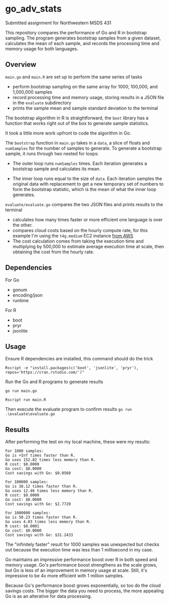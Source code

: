 # go_adv_stats

Submitted assignment for Northwestern MSDS 431


This repository compares the performance of Go and R in bootstrap sampling. The program generates bootstrap samples from a given dataset, calculates the mean of each sample, and records the processing time and memory usage for both languages.

## Overview

`main.go` and `main.R` are set up to perform the same series of tasks 
- perform bootstrap sampling on the same array for 1000, 100,000, and 1,000,000 samples
- record processing time and memory usage, storing results in a JSON file in the `evaluate` subdirectory
- prints the sample mean and sample standard deviation to the terminal

The bootstrap algorithm in R is straightforward, the `boot` library has a function that works right out of the box to generate sample statistics. 

It took a little more work upfront to code the algorithm in Go. 

The `bootstrap` function in `main.go` takes in a `data`, a slice of floats and `numSamples` for the number of samples to generate. To generate a bootstrap sample, it runs through two nested for loops:

- The outer loop runs `numSamples` times. Each iteration generates a bootstrap sample and calculates its mean.

- The inner loop runs equal to the size of `data`. Each iteration samples the original data with replacement to get a new temporary set of numbers to form the bootstrap statistic, which is the mean of what the inner loop generates.

`evaluate/evaluate.go` compares the two JSON files and prints results to the terminal
- calculates how many times faster or more efficient one language is over the other.
- compares cloud costs based on the hourly compute rate, for this example I'm using the `t4g.medium` EC2 instance [from AWS](https://aws.amazon.com/ec2/pricing/on-demand/)
- The cost calculation comes from taking the execution time and multiplying by 500,000 to estimate average execution time at scale, then obtaining the cost from the hourly rate.



## Dependencies

For Go
- gonum
- encoding/json
- runtime

For R
- boot
- pryr
- jsonlite


## Usage
Ensure R dependencies are installed, this command should do the trick

```Rscript -e "install.packages(c('boot', 'jsonlite', 'pryr'), repos='https://cran.rstudio.com/')"```

Run the Go and R programs to generate results 

```go run main.go```

```Rscript run main.R```


Then execute the evaluate program to confirm results
```go run .\evaluate\evaluate.go```

## Results

After performing the test on my local machine, these were my results:

```
For 1000 samples:
Go is +Inf times faster than R.
Go uses 152.82 times less memory than R.
R cost: $0.0000
Go cost: $0.0000
Cost savings with Go: $0.0560

For 100000 samples:
Go is 38.12 times faster than R.
Go uses 12.46 times less memory than R.
R cost: $0.0000
Go cost: $0.0000
Cost savings with Go: $2.7720

For 1000000 samples:
Go is 50.23 times faster than R.
Go uses 4.03 times less memory than R.
R cost: $0.0001
Go cost: $0.0000
Cost savings with Go: $31.2433
```

The "infinitely faster" result for 1000 samples was unexpected but checks out because the execution time was less than 1 millisecond in my case.

Go maintains an impressive performance boost over R in both speed and memory usage. Go's performance boost strengthens as the scale grows, but Go is less of an improvement in memory usage at scale. Still, it's impressive to be 4x more efficient with 1 million samples. 

Because Go's performance boost grows exponentially, so too do the cloud savings costs. The bigger the data you need to process, the more appealing Go is as an alterative for data processing. 